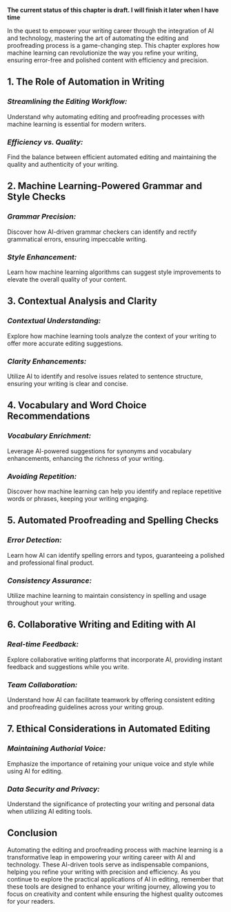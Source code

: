 **The current status of this chapter is draft. I will finish it later when I have time**

In the quest to empower your writing career through the integration of AI and technology, mastering the art of automating the editing and proofreading process is a game-changing step. This chapter explores how machine learning can revolutionize the way you refine your writing, ensuring error-free and polished content with efficiency and precision.

**1. The Role of Automation in Writing**
----------------------------------------

### *Streamlining the Editing Workflow:*

Understand why automating editing and proofreading processes with machine learning is essential for modern writers.

### *Efficiency vs. Quality:*

Find the balance between efficient automated editing and maintaining the quality and authenticity of your writing.

**2. Machine Learning-Powered Grammar and Style Checks**
--------------------------------------------------------

### *Grammar Precision:*

Discover how AI-driven grammar checkers can identify and rectify grammatical errors, ensuring impeccable writing.

### *Style Enhancement:*

Learn how machine learning algorithms can suggest style improvements to elevate the overall quality of your content.

**3. Contextual Analysis and Clarity**
--------------------------------------

### *Contextual Understanding:*

Explore how machine learning tools analyze the context of your writing to offer more accurate editing suggestions.

### *Clarity Enhancements:*

Utilize AI to identify and resolve issues related to sentence structure, ensuring your writing is clear and concise.

**4. Vocabulary and Word Choice Recommendations**
-------------------------------------------------

### *Vocabulary Enrichment:*

Leverage AI-powered suggestions for synonyms and vocabulary enhancements, enhancing the richness of your writing.

### *Avoiding Repetition:*

Discover how machine learning can help you identify and replace repetitive words or phrases, keeping your writing engaging.

**5. Automated Proofreading and Spelling Checks**
-------------------------------------------------

### *Error Detection:*

Learn how AI can identify spelling errors and typos, guaranteeing a polished and professional final product.

### *Consistency Assurance:*

Utilize machine learning to maintain consistency in spelling and usage throughout your writing.

**6. Collaborative Writing and Editing with AI**
------------------------------------------------

### *Real-time Feedback:*

Explore collaborative writing platforms that incorporate AI, providing instant feedback and suggestions while you write.

### *Team Collaboration:*

Understand how AI can facilitate teamwork by offering consistent editing and proofreading guidelines across your writing group.

**7. Ethical Considerations in Automated Editing**
--------------------------------------------------

### *Maintaining Authorial Voice:*

Emphasize the importance of retaining your unique voice and style while using AI for editing.

### *Data Security and Privacy:*

Understand the significance of protecting your writing and personal data when utilizing AI editing tools.

**Conclusion**
--------------

Automating the editing and proofreading process with machine learning is a transformative leap in empowering your writing career with AI and technology. These AI-driven tools serve as indispensable companions, helping you refine your writing with precision and efficiency. As you continue to explore the practical applications of AI in editing, remember that these tools are designed to enhance your writing journey, allowing you to focus on creativity and content while ensuring the highest quality outcomes for your readers.
